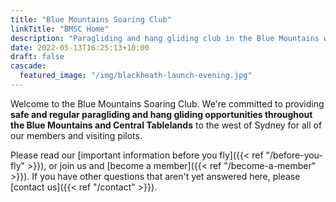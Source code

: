 ```yaml
---
title: "Blue Mountains Soaring Club"
linkTitle: "BMSC Home"
description: "Paragliding and hang gliding club in the Blue Mountains with a main launch site at Mount Blackheath"
date: 2022-05-13T16:25:13+10:00
draft: false
cascade:
  featured_image: "/img/blackheath-launch-evening.jpg"
---
```


Welcome to the Blue Mountains Soaring Club. We're committed to providing **safe and regular paragliding and hang gliding opportunities throughout the Blue Mountains and Central Tablelands** to the west of Sydney for all of our members and visiting pilots.

Please read our [important information before you fly]({{< ref "/before-you-fly" >}}), or join us and [become a member]({{< ref "/become-a-member" >}}). If you have other questions that aren't yet answered here, please [contact us]({{< ref "/contact" >}}).
